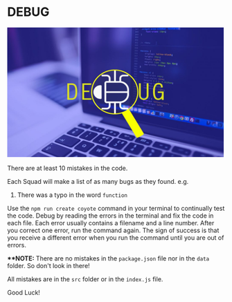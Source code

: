 # DEBUG

<img src="./assets/debug.jpg" width="500" height="300">

There are at least 10 mistakes in the code.

Each Squad will make a list of as many bugs as they found.
e.g.

1. There was a typo in the word `function`

Use the `npm run create coyote` command in your terminal to continually test the code. Debug by reading the errors in the terminal and fix the code in each file. Each error usually contains a filename and a line number. After you correct one error, run the command again. The sign of success is that you receive a different error when you run the command until you are out of errors.

**\*\*NOTE:** There are no mistakes in the `package.json` file nor in the `data` folder. So don't look in there!

All mistakes are in the `src` folder or in the `index.js` file.

Good Luck!
